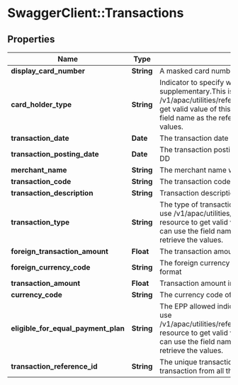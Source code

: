 # SwaggerClient::Transactions

## Properties
Name | Type | Description | Notes
------------ | ------------- | ------------- | -------------
**display_card_number** | **String** | A masked card number that can be displayed to the customer | 
**card_holder_type** | **String** | Indicator to specify whether the card is primary or supplementary.This is a reference data field. Please use /v1/apac/utilities/referenceData/{cardHolderType} resource to get valid value of this field with description. You can use the field name as the referenceCode parameter to retrieve the values. | [optional] 
**transaction_date** | **Date** | The transaction date in ISO 8601 format YYYY-MM-DD | [optional] 
**transaction_posting_date** | **Date** | The transaction posting date in ISO 8601 format YYYY-MM-DD | [optional] 
**merchant_name** | **String** | The merchant name with which this transaction was made. | [optional] 
**transaction_code** | **String** | The transaction code | [optional] 
**transaction_description** | **String** | Transaction description from the merchant, POS or bank. | [optional] 
**transaction_type** | **String** | The type of transaction. This is a reference data field. Please use /v1/apac/utilities/referenceData/{transactionType} resource to get valid value of this field with description. You can use the field name as the referenceCode parameter to retrieve the values. | [optional] 
**foreign_transaction_amount** | **Float** | The transaction amount in the foreign currency | [optional] 
**foreign_currency_code** | **String** | The foreign currency code of the transaction in ISO 4217 format | [optional] 
**transaction_amount** | **Float** | Transaction amount in local currency | [optional] 
**currency_code** | **String** | The currency code of the transaction in ISO 4217 format | [optional] 
**eligible_for_equal_payment_plan** | **String** | The EPP allowed indicator. This is a reference data field. Please use /v1/apac/utilities/referenceData/{eligibleForEqualPaymentPlan} resource to get valid value of this field with description. You can use the field name as the referenceCode parameter to retrieve the values. | [optional] 
**transaction_reference_id** | **String** | The unique transaction reference Id used to identify this transaction from all the other transactions, | [optional] 

